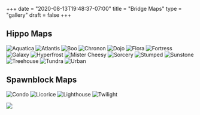 +++
date = "2020-08-13T19:48:37-07:00"
title = "Bridge Maps"
type = "gallery"
draft = false
+++

## Hippo Maps

![Aquatica](/images/bridge-maps/aquatica.png)
![Atlantis](/images/bridge-maps/atlantis.png)
![Boo](/images/bridge-maps/boo.png)
![Chronon](/images/bridge-maps/chronon.png)
![Dojo](/images/bridge-maps/dojo.png)
![Flora](/images/bridge-maps/flora.png)
![Fortress](/images/bridge-maps/fortress.png)
![Galaxy](/images/bridge-maps/galaxy.png)
![Hyperfrost](/images/bridge-maps/hyperfrost.png)
![Mister Cheesy](/images/bridge-maps/mister-cheesy.png)
![Sorcery](/images/bridge-maps/sorcery.png)
![Stumped](/images/bridge-maps/stumped.png)
![Sunstone](/images/bridge-maps/sunstone.png)
![Treehouse](/images/bridge-maps/treehouse.png)
![Tundra](/images/bridge-maps/tundra.png)
![Urban](/images/bridge-maps/urban.png)

## Spawnblock Maps

![Condo](/images/bridge-maps/condo.png)
![Licorice](/images/bridge-maps/licorice.png)
![Lighthouse](/images/bridge-maps/lighthouse.png)
![Twilight](/images/bridge-maps/twilight.png)

<img src="/images/bridge-maps/twilight.png" class="float">